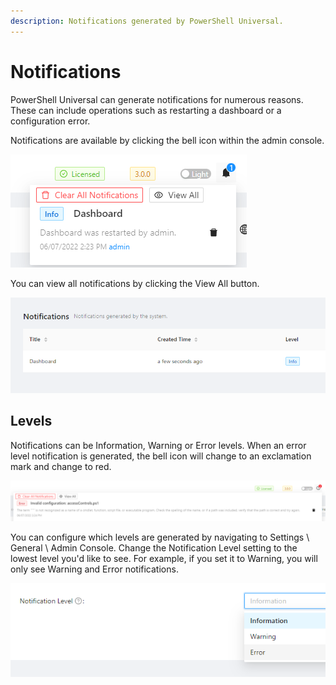 ```yaml
---
description: Notifications generated by PowerShell Universal.
---
```


# Notifications

PowerShell Universal can generate notifications for numerous reasons. These can include operations such as restarting a dashboard or a configuration error.&#x20;

Notifications are available by clicking the bell icon within the admin console.&#x20;

![](<../.gitbook/assets/image (314) (2).png>)

You can view all notifications by clicking the View All button.&#x20;

![](<../.gitbook/assets/image (369).png>)

## Levels

Notifications can be Information, Warning or Error levels. When an error level notification is generated, the bell icon will change to an exclamation mark and change to red.&#x20;

![](<../.gitbook/assets/image (358).png>)

You can configure which levels are generated by navigating to Settings \ General \ Admin Console. Change the Notification Level setting to the lowest level you'd like to see. For example, if you set it to Warning, you will only see Warning and Error notifications.&#x20;

![](<../.gitbook/assets/image (313).png>)
